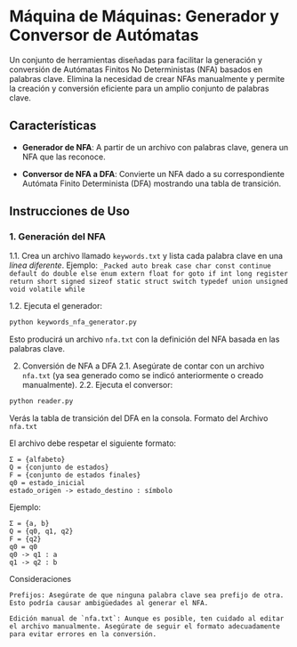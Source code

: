 # Máquina de Máquinas: Generador y Conversor de Autómatas

Un conjunto de herramientas diseñadas para facilitar la generación y conversión de Autómatas Finitos No Deterministas (NFA) basados en palabras clave. Elimina la necesidad de crear NFAs manualmente y permite la creación y conversión eficiente para un amplio conjunto de palabras clave.

## Características

- **Generador de NFA**: A partir de un archivo con palabras clave, genera un NFA que las reconoce.
  
- **Conversor de NFA a DFA**: Convierte un NFA dado a su correspondiente Autómata Finito Determinista (DFA) mostrando una tabla de transición.

## Instrucciones de Uso

### 1. Generación del NFA

1.1. Crea un archivo llamado `keywords.txt` y lista cada palabra clave en una _línea diferente_.
    Ejemplo:
    ```
    _Packed
    auto
    break
    case
    char
    const
    continue
    default
    do
    double
    else
    enum
    extern
    float
    for
    goto
    if
    int
    long
    register
    return
    short
    signed
    sizeof
    static
    struct
    switch
    typedef
    union
    unsigned
    void
    volatile
    while
    ```
    
1.2. Ejecuta el generador:
```bash
python keywords_nfa_generator.py
```
Esto producirá un archivo `nfa.txt` con la definición del NFA basada en las palabras clave.

2. Conversión de NFA a DFA
2.1. Asegúrate de contar con un archivo `nfa.txt` (ya sea generado como se indicó anteriormente o creado manualmente).
2.2. Ejecuta el conversor:
```bash
python reader.py
```
Verás la tabla de transición del DFA en la consola.
Formato del Archivo `nfa.txt`

El archivo debe respetar el siguiente formato:
```
Σ = {alfabeto}
Q = {conjunto de estados}
F = {conjunto de estados finales}
q0 = estado_inicial
estado_origen -> estado_destino : símbolo
```
Ejemplo:

```
Σ = {a, b}
Q = {q0, q1, q2}
F = {q2}
q0 = q0
q0 -> q1 : a
q1 -> q2 : b
```
Consideraciones

    Prefijos: Asegúrate de que ninguna palabra clave sea prefijo de otra. Esto podría causar ambigüedades al generar el NFA.

    Edición manual de `nfa.txt`: Aunque es posible, ten cuidado al editar el archivo manualmente. Asegúrate de seguir el formato adecuadamente para evitar errores en la conversión.
